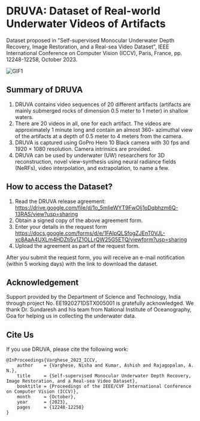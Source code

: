 # DRUVA: Dataset of Real-world Underwater Videos of Artifacts
Dataset proposed in "Self-supervised Monocular Underwater Depth Recovery, Image Restoration, and a Real-sea Video Dataset", IEEE International Conference on Computer Vision (ICCV), Paris, France, pp. 12248-12258, October 2023.


![GIF1](https://github.com/nishavarghese15/DRUVA--Dataset-of-Real-world-Underwater-Videos-of-Artifacts-/assets/93310210/deb2e5da-e283-42da-bb73-9fe7247b4d73)

## Summary of DRUVA
1. DRUVA contains video sequences of 20 different artifacts (artifacts are mainly submerged rocks of dimension 0.5 meter to 1 meter) in shallow waters.
1. There are 20 videos in all, one for each artifact. The videos are approximately 1 minute long and contain an almost 360◦ azimuthal view of the artifacts at a depth of 0.5 meter to 4 meters from the camera.
1. DRUVA is captured using GoPro Hero 10 Black camera with 30 fps and 1920 × 1080 resolution. Camera intrinsics are provided.
1. DRUVA can be used by underwater (UW) researchers for 3D reconstruction, novel view-synthesis using neural radiance fields (NeRFs), video interpolation, and extrapolation, to name a few.


## How to access the Dataset?
1. Read the DRUVA release agreement: https://drive.google.com/file/d/1o_5mlieWYT9FwOlj1oDqbhzm6Q-13RAS/view?usp=sharing  
1. Obtain a signed copy of the above agreement form.  
1. Enter your details in the request form https://docs.google.com/forms/d/e/1FAIpQLSfogZJEnT0VJL-xc8AaA4UXLm4HDZtj5v1Z1OLLrQW25G5ETQ/viewform?usp=sharing
1. Upload the agreement as part of the request form.

After you submit the request form, you will receive an e-mail notification (within 5 working days) with the link to download the dataset.

## Acknowledgement
Support provided by the Department of Science and Technology, India through project No. EE1920271DSTX005001 is gratefully acknowledged. We thank Dr. Sundaresh and his team from National Institute of Oceanography, Goa for helping us in collecting the underwater data.


## Cite Us
If you use DRUVA, please cite the following work:
```
@InProceedings{Varghese_2023_ICCV,
    author    = {Varghese, Nisha and Kumar, Ashish and Rajagopalan, A. N.},
    title     = {Self-supervised Monocular Underwater Depth Recovery, Image Restoration, and a Real-sea Video Dataset},
    booktitle = {Proceedings of the IEEE/CVF International Conference on Computer Vision (ICCV)},
    month     = {October},
    year      = {2023},
    pages     = {12248-12258}
}
```

